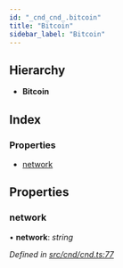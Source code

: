 ```yaml
---
id: "_cnd_cnd_.bitcoin"
title: "Bitcoin"
sidebar_label: "Bitcoin"
---
```


## Hierarchy

* **Bitcoin**

## Index

### Properties

* [network](_cnd_cnd_.bitcoin.md#network)

## Properties

###  network

• **network**: *string*

*Defined in [src/cnd/cnd.ts:77](https://github.com/comit-network/comit-js-sdk/blob/cef77e4/src/cnd/cnd.ts#L77)*
